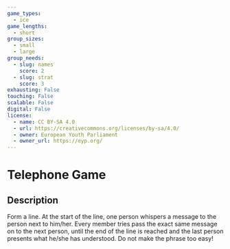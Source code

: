 ```yaml
---
game_types:
  - ice
game_lengths:
  - short
group_sizes:
  - small
  - large
group_needs:
  - slug: names
    score: 2
  - slug: strat
    score: 3
exhausting: False
touching: False
scalable: False
digital: False
license:
  - name: CC BY-SA 4.0
  - url: https://creativecommons.org/licenses/by-sa/4.0/
  - owner: European Youth Parliament
  - owner_url: https://eyp.org/
---
```

# Telephone Game

## Description
Form a line. At the start of the line, one person whispers a message to the person next to him/her. Every member tries pass the exact same message on to the next person, until the end of the line is reached and the last person presents what he/she has understood. Do not make the phrase too easy!
